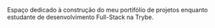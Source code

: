 Espaço dedicado à construção do meu portifólio de projetos enquanto estudante de desenvolvimento Full-Stack na Trybe.  